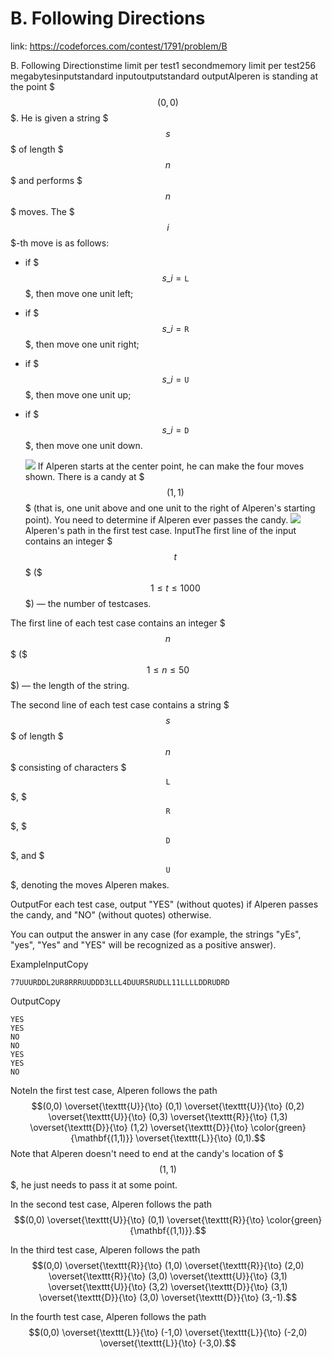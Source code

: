 # B. Following Directions 
 
 link: https://codeforces.com/contest/1791/problem/B 
 
 B. Following Directionstime limit per test1 secondmemory limit per test256 megabytesinputstandard inputoutputstandard outputAlperen is standing at the point $$$(0,0)$$$. He is given a string $$$s$$$ of length $$$n$$$ and performs $$$n$$$ moves. The $$$i$$$-th move is as follows: 

* if $$$s\_i = \texttt{L}$$$, then move one unit left;
* if $$$s\_i = \texttt{R}$$$, then move one unit right;
* if $$$s\_i = \texttt{U}$$$, then move one unit up;
* if $$$s\_i = \texttt{D}$$$, then move one unit down.

  ![](https://espresso.codeforces.com/b14adb9d815211c9aefa0f8e074780a1eab5a71b.png) If Alperen starts at the center point, he can make the four moves shown.  There is a candy at $$$(1,1)$$$ (that is, one unit above and one unit to the right of Alperen's starting point). You need to determine if Alperen ever passes the candy.  ![](https://espresso.codeforces.com/e6cdd3512b6505c4d7bb872c7708d10a67d2d745.png) Alperen's path in the first test case. InputThe first line of the input contains an integer $$$t$$$ ($$$1 \leq t \leq 1000$$$) — the number of testcases.

The first line of each test case contains an integer $$$n$$$ ($$$1 \leq n \leq 50$$$) — the length of the string.

The second line of each test case contains a string $$$s$$$ of length $$$n$$$ consisting of characters $$$\texttt{L}$$$, $$$\texttt{R}$$$, $$$\texttt{D}$$$, and $$$\texttt{U}$$$, denoting the moves Alperen makes.

OutputFor each test case, output "YES" (without quotes) if Alperen passes the candy, and "NO" (without quotes) otherwise.

You can output the answer in any case (for example, the strings "yEs", "yes", "Yes" and "YES" will be recognized as a positive answer).

ExampleInputCopy
```
77UUURDDL2UR8RRRUUDDD3LLL4DUUR5RUDLL11LLLLDDRUDRD
```
OutputCopy
```
YES
YES
NO
NO
YES
YES
NO

```
NoteIn the first test case, Alperen follows the path $$$$$$(0,0) \overset{\texttt{U}}{\to} (0,1) \overset{\texttt{U}}{\to} (0,2) \overset{\texttt{U}}{\to} (0,3) \overset{\texttt{R}}{\to} (1,3) \overset{\texttt{D}}{\to} (1,2) \overset{\texttt{D}}{\to} \color{green}{\mathbf{(1,1)}} \overset{\texttt{L}}{\to} (0,1).$$$$$$ Note that Alperen doesn't need to end at the candy's location of $$$(1,1)$$$, he just needs to pass it at some point.

In the second test case, Alperen follows the path $$$$$$(0,0) \overset{\texttt{U}}{\to} (0,1) \overset{\texttt{R}}{\to} \color{green}{\mathbf{(1,1)}}.$$$$$$

In the third test case, Alperen follows the path $$$$$$(0,0) \overset{\texttt{R}}{\to} (1,0) \overset{\texttt{R}}{\to} (2,0) \overset{\texttt{R}}{\to} (3,0) \overset{\texttt{U}}{\to} (3,1) \overset{\texttt{U}}{\to} (3,2) \overset{\texttt{D}}{\to} (3,1) \overset{\texttt{D}}{\to} (3,0) \overset{\texttt{D}}{\to} (3,-1).$$$$$$

In the fourth test case, Alperen follows the path $$$$$$(0,0) \overset{\texttt{L}}{\to} (-1,0) \overset{\texttt{L}}{\to} (-2,0) \overset{\texttt{L}}{\to} (-3,0).$$$$$$

